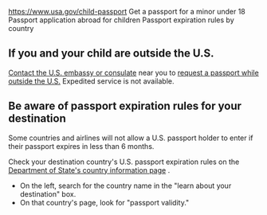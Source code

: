 

https://www.usa.gov/child-passport
Get a passport for a minor under 18
Passport application abroad for children
Passport expiration rules by country

If you and your child are outside the U.S.
------------------------------------------

[Contact the U.S. embassy or consulate](https://www.usembassy.gov/)
near you to
[request a passport while outside the U.S.](https://travel.state.gov/content/travel/en/passports/need-passport/outside-us.html)
Expedited service is not available.

Be aware of passport expiration rules for your destination
----------------------------------------------------------

Some countries and airlines will not allow a U.S. passport holder to enter if their passport expires in less than 6 months.

Check your destination country's U.S. passport expiration rules on the
[Department of State's country information page](https://travel.state.gov/content/travel/en/international-travel/International-Travel-Country-Information-Pages.html)
.

* On the left, search for the country name in the "learn about your destination" box.
* On that country's page, look for "passport validity."

